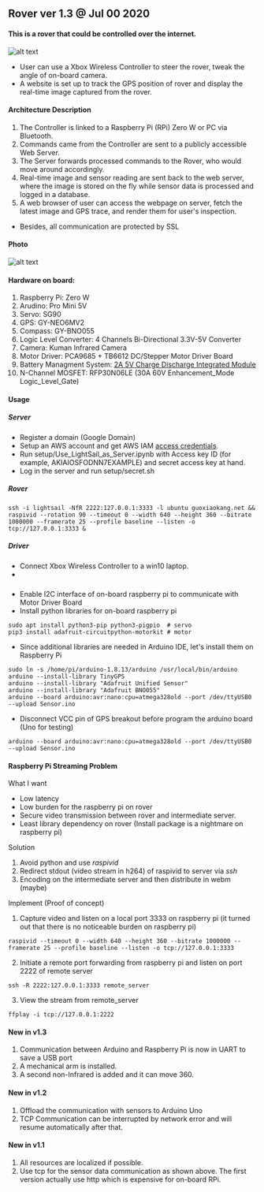  ## Rover ver 1.3 @ Jul 00 2020
#### This is a rover that could be controlled over the internet.<br>
![alt text](https://raw.githubusercontent.com/xg590/rover/v1.1/github/architecture.png "architecture")
* User can use a Xbox Wireless Controller to steer the rover, tweak the angle of on-board camera. 
* A website is set up to track the GPS position of rover and display the real-time image captured from the rover. 
#### Architecture Description
1. The Controller is linked to a Raspberry Pi (RPi) Zero W or PC via Bluetooth.
2. Commands came from the Controller are sent to a publicly accessible Web Server.
3. The Server forwards processed commands to the Rover, who would move around accordingly. 
4. Real-time image and sensor reading are sent back to the web server, where the image is stored on the fly while sensor data is processed and logged in a database.
6. A web browser of user can access the webpage on server, fetch the latest image and GPS trace, and render them for user's inspection. 
* Besides, all communication are protected by SSL
#### Photo
![alt text](https://github.com/xg590/rover/blob/small/github/photo.jpg "real rover")
#### Hardware on board:
  1. Raspberry Pi: Zero W
  2. Arudino: Pro Mini 5V
  3. Servo: SG90
  4. GPS: GY-NEO6MV2
  5. Compass: GY-BNO055
  6. Logic Level Converter: 4 Channels Bi-Directional 3.3V-5V Converter
  6. Camera: Kuman Infrared Camera
  7. Motor Driver: PCA9685 + TB6612 DC/Stepper Motor Driver Board
  8. Battery Managment System: [2A 5V Charge Discharge Integrated Module](https://www.amazon.com/dp/B07PZT3ZW2)
  9. N-Channel MOSFET: RFP30N06LE (30A 60V Enhancement_Mode Logic_Level_Gate)
#### Usage
##### Server
* Register a domain (Google Domain)
* Setup an AWS account and get AWS IAM [access credentials](https://docs.aws.amazon.com/general/latest/gr/aws-sec-cred-types.html). 
* Run setup/Use_LightSail_as_Server.ipynb with Access key ID (for example, AKIAIOSFODNN7EXAMPLE) and secret access key at hand.
* Log in the server and run setup/secret.sh
##### Rover
```shell
ssh -i lightsail -NfR 2222:127.0.0.1:3333 -l ubuntu guoxiaokang.net && raspivid --rotation 90 --timeout 0 --width 640 --height 360 --bitrate 1000000 --framerate 25 --profile baseline --listen -o tcp://127.0.0.1:3333 &
```
##### Driver
* Connect Xbox Wireless Controller to a win10 laptop.
* 

#####
* Enable I2C interface of on-board raspberry pi to communicate with Motor Driver Board
* Install python libraries for on-board raspberry pi
```shell
sudo apt install python3-pip python3-pigpio  # servo
pip3 install adafruit-circuitpython-motorkit # motor
```
* Since additional libraries are needed in Arduino IDE, let's install them on Raspberry Pi
```
sudo ln -s /home/pi/arduino-1.8.13/arduino /usr/local/bin/arduino
arduino --install-library TinyGPS
arduino --install-library "Adafruit Unified Sensor"
arduino --install-library "Adafruit BNO055"
arduino --board arduino:avr:nano:cpu=atmega328old --port /dev/ttyUSB0 --upload Sensor.ino
```
* Disconnect VCC pin of GPS breakout before program the arduino board (Uno for testing)
```
arduino --board arduino:avr:nano:cpu=atmega328old --port /dev/ttyUSB0 --upload Sensor.ino
``` 
#### Raspberry Pi Streaming Problem
What I want
* Low latency
* Low burden for the raspberry pi on rover
* Secure video transmission between rover and intermediate server. 
* Least library dependency on rover (Install package is a nightmare on raspberry pi)

Solution
1. Avoid python and use <i>raspivid</i> 
2. Redirect stdout (video stream in h264) of raspivid to server via <i>ssh</i>
3. Encoding on the intermediate server and then distribute in webm (maybe)

Implement (Proof of concept)
1. Capture video and listen on a local port 3333 on raspberry pi (it turned out that there is no noticeable burden on raspberry pi)
```shell
raspivid --timeout 0 --width 640 --height 360 --bitrate 1000000 --framerate 25 --profile baseline --listen -o tcp://127.0.0.1:3333
```
2. Initiate a remote port forwarding from raspberry pi and listen on port 2222 of remote server 
```shell
ssh -R 2222:127.0.0.1:3333 remote_server
```
3. View the stream from remote_server
````shell
ffplay -i tcp://127.0.0.1:2222
````
#### New in v1.3 
1. Communication between Arduino and Raspberry Pi is now in UART to save a USB port
2. A mechanical arm is installed.
3. A second non-Infrared is added and it can move 360.

#### New in v1.2
1. Offload the communication with sensors to Arduino Uno
2. TCP Communication can be interrupted by network error and will resume automatically after that.
 
#### New in v1.1
1. All resources are localized if possible.
2. Use tcp for the sensor data communication as shown above. The first version actually use http which is expensive for on-board RPi. 

